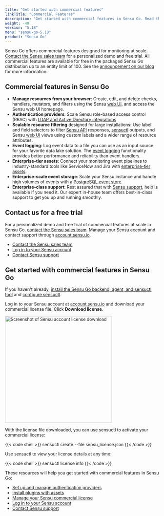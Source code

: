 ```yaml
---
title: "Get started with commercial features"
linkTitle: "Commercial Features"
description: "Get started with commercial features in Sensu Go. Read this guide to learn about the latest commercial features. Contact our sales team for a free trial."
weight: -40
version: "5.18"
menu: "sensu-go-5.18"
product: "Sensu Go"
---
```


Sensu Go offers commercial features designed for monitoring at scale.
[Contact the Sensu sales team][1] for a personalized demo and free trial.
All commercial features are available for free in the packaged Sensu Go distribution up to an entity limit of 100.
See the [announcement on our blog][7] for more information.

## Commercial features in Sensu Go

- **Manage resources from your browser**: Create, edit, and delete checks, handlers, mutators, and filters using the Sensu [web UI][8], and access the Sensu web UI homepage.
- **Authentication providers**: Scale Sensu role-based access control (RBAC) with [LDAP and Active Directory integrations][9].
- **Scalable resource filtering** designed for large installations: Use label and field selectors to filter [Sensu API][4] responses, [sensuctl][5] outputs, and Sensu [web UI][6] views using custom labels and a wider range of resource attributes.
- **Event logging**: Log event data to a file you can use as an input source for your favorite data lake solution.
The [event logging][10] functionality provides better performance and reliability than event handlers.
- **Enterprise-tier assets**: Connect your monitoring event pipelines to industry-standard tools like ServiceNow and Jira with [enterprise-tier assets][11].
- **Enterprise-scale event storage**: Scale your Sensu instance and handle high volumes of events with a [PostgreSQL event store][12].
- **Enterprise-class support**: Rest assured that with [Sensu support][13], help is available if you need it.
Our expert in-house team offers best-in-class support to get you up and running smoothly.

## Contact us for a free trial

For a personalized demo and free trial of commercial features at scale in Sensu Go, [contact the Sensu sales team][1].
Manage your Sensu account and contact support through [account.sensu.io][2].

- [Contact the Sensu sales team][1]
- [Log in to your Sensu account][2]
- [Contact Sensu support][14]

## Get started with commercial features in Sensu Go

If you haven't already, [install the Sensu Go backend, agent, and sensuctl tool][15] and [configure sensuctl][16].

Log in to your Sensu account at [account.sensu.io][2] and download your commercial license file.
Click **Download license**.

<img alt="Screenshot of Sensu account license download" src="/images/go-license-download.png" width="350px">

With the license file downloaded, you can use sensuctl to activate your commercial license:

{{< code shell >}}
sensuctl create --file sensu_license.json
{{< /code >}}

Use sensuctl to view your license details at any time:

{{< code shell >}}
sensuctl license info
{{< /code >}}

These resources will help you get started with commercial features in Sensu Go:

- [Set up and manage authentication providers][9]
- [Install plugins with assets][17]
- [Manage your Sensu commercial license][18]
- [Log in to your Sensu account][2]
- [Contact Sensu support][14]

[1]: https://sensu.io/contact?subject=contact-sales/
[2]: https://account.sensu.io/
[3]: https://sensu.io/enterprise
[4]: ../api/overview#response-filtering
[5]: ../sensuctl/filter-responses/
[6]: ../web-ui/filter/
[7]: https://blog.sensu.io/one-year-of-sensu-go/
[8]: ../web-ui/sign-in/
[9]: ../installation/auth/
[10]: ../reference/backend#event-logging
[11]: https://bonsai.sensu.io/assets?tiers%5B%5D=4/
[12]: ../reference/datastore#scale-event-storage
[13]: https://sensu.io/support/
[14]: https://account.sensu.io/support/
[15]: ../installation/install-sensu/
[16]: ../sensuctl/set-up-manage/#first-time-setup
[17]: ../guides/install-check-executables-with-assets/
[18]: ../reference/license/
